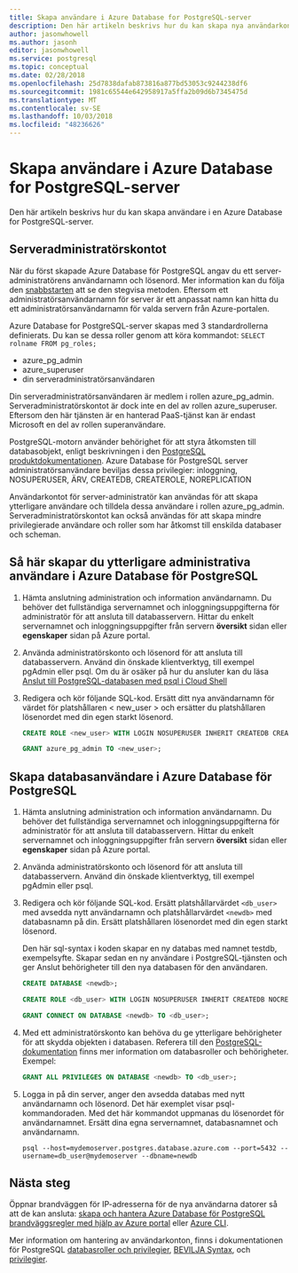 ```yaml
---
title: Skapa användare i Azure Database for PostgreSQL-server
description: Den här artikeln beskrivs hur du kan skapa nya användarkonton för att interagera med en Azure Database for PostgreSQL-server.
author: jasonwhowell
ms.author: jasonh
editor: jasonwhowell
ms.service: postgresql
ms.topic: conceptual
ms.date: 02/28/2018
ms.openlocfilehash: 25d7838dafab873816a877bd53053c9244238df6
ms.sourcegitcommit: 1981c65544e642958917a5ffa2b09d6b7345475d
ms.translationtype: MT
ms.contentlocale: sv-SE
ms.lasthandoff: 10/03/2018
ms.locfileid: "48236626"
---
```

# <a name="create-users-in-azure-database-for-postgresql-server"></a>Skapa användare i Azure Database for PostgreSQL-server 
Den här artikeln beskrivs hur du kan skapa användare i en Azure Database for PostgreSQL-server.

## <a name="the-server-admin-account"></a>Serveradministratörskontot
När du först skapade Azure Database för PostgreSQL angav du ett server-administratörens användarnamn och lösenord. Mer information kan du följa den [snabbstarten](quickstart-create-server-database-portal.md) att se den stegvisa metoden. Eftersom ett administratörsanvändarnamn för server är ett anpassat namn kan hitta du ett administratörsanvändarnamn för valda servern från Azure-portalen.

Azure Database for PostgreSQL-server skapas med 3 standardrollerna definierats. Du kan se dessa roller genom att köra kommandot: `SELECT rolname FROM pg_roles;`
- azure_pg_admin
- azure_superuser
- din serveradministratörsanvändaren

Din serveradministratörsanvändaren är medlem i rollen azure_pg_admin. Serveradministratörskontot är dock inte en del av rollen azure_superuser. Eftersom den här tjänsten är en hanterad PaaS-tjänst kan är endast Microsoft en del av rollen superanvändare. 

PostgreSQL-motorn använder behörighet för att styra åtkomsten till databasobjekt, enligt beskrivningen i den [PostgreSQL produktdokumentationen](https://www.postgresql.org/docs/current/static/sql-createrole.html). Azure Database för PostgreSQL server administratörsanvändare beviljas dessa privilegier: inloggning, NOSUPERUSER, ÄRV, CREATEDB, CREATEROLE, NOREPLICATION

Användarkontot för server-administratör kan användas för att skapa ytterligare användare och tilldela dessa användare i rollen azure_pg_admin. Serveradministratörskontot kan också användas för att skapa mindre privilegierade användare och roller som har åtkomst till enskilda databaser och scheman.

## <a name="how-to-create-additional-admin-users-in-azure-database-for-postgresql"></a>Så här skapar du ytterligare administrativa användare i Azure Database för PostgreSQL
1. Hämta anslutning administration och information användarnamn.
   Du behöver det fullständiga servernamnet och inloggningsuppgifterna för administratör för att ansluta till databasservern. Hittar du enkelt servernamnet och inloggningsuppgifter från servern **översikt** sidan eller **egenskaper** sidan på Azure portal. 

2. Använda administratörskonto och lösenord för att ansluta till databasservern. Använd din önskade klientverktyg, till exempel pgAdmin eller psql.
   Om du är osäker på hur du ansluter kan du läsa [Anslut till PostgreSQL-databasen med psql i Cloud Shell](./quickstart-create-server-database-portal.md#connect-to-the-postgresql-database-by-using-psql-in-cloud-shell)

3. Redigera och kör följande SQL-kod. Ersätt ditt nya användarnamn för värdet för platshållaren < new_user > och ersätter du platshållaren lösenordet med din egen starkt lösenord. 

   ```sql
   CREATE ROLE <new_user> WITH LOGIN NOSUPERUSER INHERIT CREATEDB CREATEROLE NOREPLICATION PASSWORD '<StrongPassword!>';
   
   GRANT azure_pg_admin TO <new_user>;
   ```

## <a name="how-to-create-database-users-in-azure-database-for-postgresql"></a>Skapa databasanvändare i Azure Database för PostgreSQL

1. Hämta anslutning administration och information användarnamn.
   Du behöver det fullständiga servernamnet och inloggningsuppgifterna för administratör för att ansluta till databasservern. Hittar du enkelt servernamnet och inloggningsuppgifter från servern **översikt** sidan eller **egenskaper** sidan på Azure portal. 

2. Använda administratörskonto och lösenord för att ansluta till databasservern. Använd din önskade klientverktyg, till exempel pgAdmin eller psql.

3. Redigera och kör följande SQL-kod. Ersätt platshållarvärdet `<db_user>` med avsedda nytt användarnamn och platshållarvärdet `<newdb>` med databasnamn på din. Ersätt platshållaren lösenordet med din egen starkt lösenord. 

   Den här sql-syntax i koden skapar en ny databas med namnet testdb, exempelsyfte. Skapar sedan en ny användare i PostgreSQL-tjänsten och ger Anslut behörigheter till den nya databasen för den användaren. 

   ```sql
   CREATE DATABASE <newdb>;
   
   CREATE ROLE <db_user> WITH LOGIN NOSUPERUSER INHERIT CREATEDB NOCREATEROLE NOREPLICATION PASSWORD '<StrongPassword!>';
   
   GRANT CONNECT ON DATABASE <newdb> TO <db_user>;
   ```

4. Med ett administratörskonto kan behöva du ge ytterligare behörigheter för att skydda objekten i databasen. Referera till den [PostgreSQL-dokumentation](https://www.postgresql.org/docs/current/static/ddl-priv.html) finns mer information om databasroller och behörigheter. Exempel: 
   ```sql
   GRANT ALL PRIVILEGES ON DATABASE <newdb> TO <db_user>;
   ```

5. Logga in på din server, anger den avsedda databas med nytt användarnamn och lösenord. Det här exemplet visar psql-kommandoraden. Med det här kommandot uppmanas du lösenordet för användarnamnet. Ersätt dina egna servernamnet, databasnamnet och användarnamn.

   ```azurecli-interactive
   psql --host=mydemoserver.postgres.database.azure.com --port=5432 --username=db_user@mydemoserver --dbname=newdb
   ```

## <a name="next-steps"></a>Nästa steg
Öppnar brandväggen för IP-adresserna för de nya användarna datorer så att de kan ansluta: [skapa och hantera Azure Database för PostgreSQL brandväggsregler med hjälp av Azure portal](howto-manage-firewall-using-portal.md) eller [Azure CLI](howto-manage-firewall-using-cli.md).

Mer information om hantering av användarkonton, finns i dokumentationen för PostgreSQL [databasroller och privilegier](https://www.postgresql.org/docs/current/static/user-manag.html), [BEVILJA Syntax](https://www.postgresql.org/docs/current/static/sql-grant.html), och [privilegier](https://www.postgresql.org/docs/current/static/ddl-priv.html).
